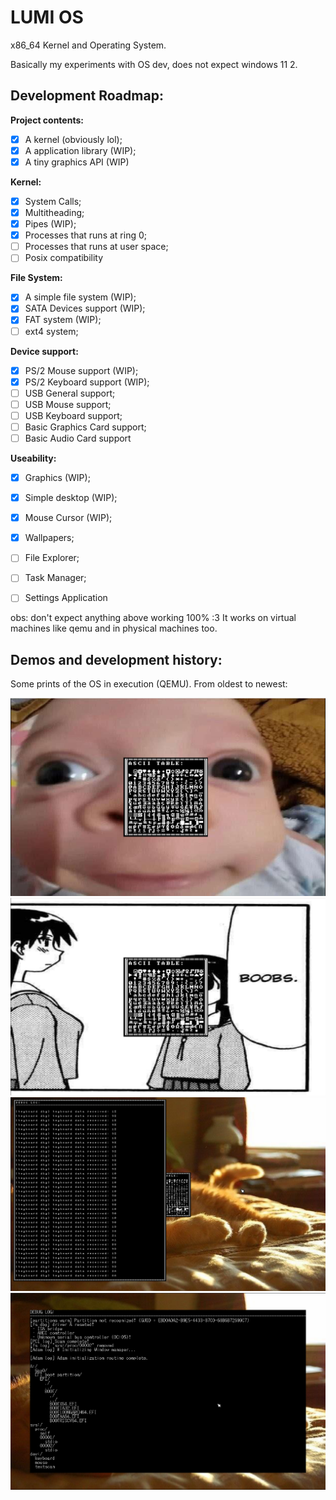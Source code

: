 # LUMI OS

x86_64 Kernel and Operating System.

Basically my experiments with OS dev, does not expect
windows 11 2.

## Development Roadmap:

**Project contents:**
- [x] A kernel (obviously lol);
- [x] A application library (WIP);
- [x] A tiny graphics API (WIP)

**Kernel:**
- [x] System Calls;
- [x] Multitheading;
- [x] Pipes (WIP);
- [x] Processes that runs at ring 0;
- [ ] Processes that runs at user space;
- [ ] Posix compatibility

**File System:**
- [x] A simple file system (WIP);
- [x] SATA Devices support (WIP);
- [x] FAT system (WIP);
- [ ] ext4 system;

**Device support:**
- [x] PS/2 Mouse support (WIP);
- [x] PS/2 Keyboard support (WIP);
- [ ] USB General support;
- [ ] USB Mouse support;
- [ ] USB Keyboard support;
- [ ] Basic Graphics Card support;
- [ ] Basic Audio Card support

**Useability:**
- [x] Graphics (WIP);
- [x] Simple desktop (WIP);
- [x] Mouse Cursor (WIP);
- [x] Wallpapers;
- [ ] File Explorer;
- [ ] Task Manager;
- [ ] Settings Application


obs: don't expect anything above working 100% :3
It works on virtual machines like qemu and in
physical machines too.

## Demos and development history:
Some prints of the OS in execution (QEMU).
From oldest to newest:

![lilguy](.github/assets/demo_0.png)
![boobes](.github/assets/demo_1.png)
![window](.github/assets/demo_2.png)
![filesy](.github/assets/demo_3.png)
